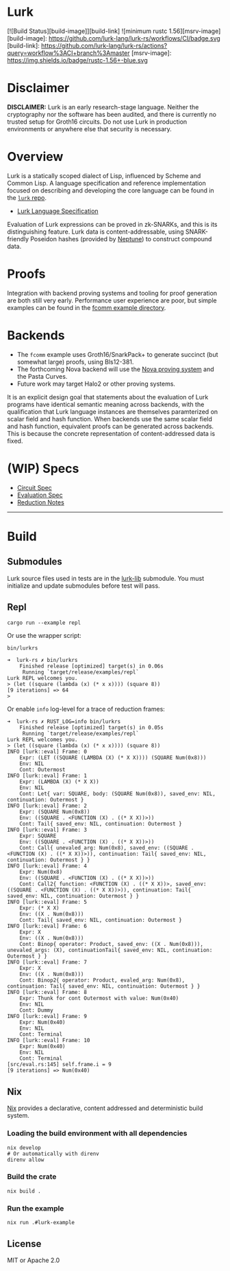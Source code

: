 # Lurk

[![Build Status][build-image]][build-link]
![minimum rustc 1.56][msrv-image]
[build-image]: https://github.com/lurk-lang/lurk-rs/workflows/CI/badge.svg
[build-link]: https://github.com/lurk-lang/lurk-rs/actions?query=workflow%3ACI+branch%3Amaster
[msrv-image]: https://img.shields.io/badge/rustc-1.56+-blue.svg

# Disclaimer

**DISCLAIMER:** Lurk is an early research-stage language. Neither the cryptography nor the software has been audited, and there is currently no trusted setup for Groth16 circuits. Do not use Lurk in production environments or anywhere else that security is necessary.

# Overview

Lurk is a statically scoped dialect of Lisp, influenced by Scheme and Common Lisp. A language specification and reference implementation focused on describing and developing the core language can be found in the [`lurk` repo](https://github.com/lurk-lang/lurk).

- [Lurk Language Specification](https://github.com/lurk-lang/lurk/blob/master/spec/v0-1.md)

Evaluation of Lurk expressions can be proved in zk-SNARKs, and this is its distinguishing feature. Lurk data is content-addressable, using SNARK-friendly Poseidon hashes (provided by [Neptune](https://github.com/filecoin-project/neptune)) to construct compound data.

# Proofs

Integration with backend proving systems and tooling for proof generation are both still very early. Performance user experience are poor, but simple examples can be found in the [fcomm example directory](fcomm/README.md).

# Backends
- The `fcomm` example uses Groth16/SnarkPack+ to generate succinct (but somewhat large) proofs, using Bls12-381.
- The forthcoming Nova backend will use the [Nova proving system](https://github.com/microsoft/Nova) and the Pasta Curves.
- Future work may target Halo2 or other proving systems.

It is an explicit design goal that statements about the evaluation of Lurk programs have identical semantic meaning across backends, with the qualification that Lurk language instances are themselves paramterized on scalar field and hash function. When backends use the same scalar field and hash function, equivalent proofs can be generated across backends. This is because the concrete representation of content-addressed data is fixed.

# (WIP) Specs
- [Circuit Spec](spec/main.pdf)
- [Evaluation Spec](spec/eval.md)
- [Reduction Notes](spec/reduction-notes.md)

---
# Build

## Submodules

Lurk source files used in tests are in the [lurk-lib](https://github.com/lurk-lang/lurk-lib) submodule. You must
initialize and update submodules before test will pass.

## Repl

```
cargo run --example repl
```

Or use the wrapper script:

```
bin/lurkrs
```

```
➜  lurk-rs ✗ bin/lurkrs
    Finished release [optimized] target(s) in 0.06s
     Running `target/release/examples/repl`
Lurk REPL welcomes you.
> (let ((square (lambda (x) (* x x)))) (square 8))
[9 iterations] => 64
>
```

Or enable `info` log-level for a trace of reduction frames:
```
➜  lurk-rs ✗ RUST_LOG=info bin/lurkrs
    Finished release [optimized] target(s) in 0.05s
     Running `target/release/examples/repl`
Lurk REPL welcomes you.
> (let ((square (lambda (x) (* x x)))) (square 8))
INFO [lurk::eval] Frame: 0
	Expr: (LET ((SQUARE (LAMBDA (X) (* X X)))) (SQUARE Num(0x8)))
	Env: NIL
	Cont: Outermost
INFO [lurk::eval] Frame: 1
	Expr: (LAMBDA (X) (* X X))
	Env: NIL
	Cont: Let{ var: SQUARE, body: (SQUARE Num(0x8)), saved_env: NIL, continuation: Outermost }
INFO [lurk::eval] Frame: 2
	Expr: (SQUARE Num(0x8))
	Env: ((SQUARE . <FUNCTION (X) . ((* X X))>))
	Cont: Tail{ saved_env: NIL, continuation: Outermost }
INFO [lurk::eval] Frame: 3
	Expr: SQUARE
	Env: ((SQUARE . <FUNCTION (X) . ((* X X))>))
	Cont: Call{ unevaled_arg: Num(0x8), saved_env: ((SQUARE . <FUNCTION (X) . ((* X X))>)), continuation: Tail{ saved_env: NIL, continuation: Outermost } }
INFO [lurk::eval] Frame: 4
	Expr: Num(0x8)
	Env: ((SQUARE . <FUNCTION (X) . ((* X X))>))
	Cont: Call2{ function: <FUNCTION (X) . ((* X X))>, saved_env: ((SQUARE . <FUNCTION (X) . ((* X X))>)), continuation: Tail{ saved_env: NIL, continuation: Outermost } }
INFO [lurk::eval] Frame: 5
	Expr: (* X X)
	Env: ((X . Num(0x8)))
	Cont: Tail{ saved_env: NIL, continuation: Outermost }
INFO [lurk::eval] Frame: 6
	Expr: X
	Env: ((X . Num(0x8)))
	Cont: Binop{ operator: Product, saved_env: ((X . Num(0x8))), unevaled_args: (X), continuationTail{ saved_env: NIL, continuation: Outermost } }
INFO [lurk::eval] Frame: 7
	Expr: X
	Env: ((X . Num(0x8)))
	Cont: Binop2{ operator: Product, evaled_arg: Num(0x8), continuation: Tail{ saved_env: NIL, continuation: Outermost } }
INFO [lurk::eval] Frame: 8
	Expr: Thunk for cont Outermost with value: Num(0x40)
	Env: NIL
	Cont: Dummy
INFO [lurk::eval] Frame: 9
	Expr: Num(0x40)
	Env: NIL
	Cont: Terminal
INFO [lurk::eval] Frame: 10
	Expr: Num(0x40)
	Env: NIL
	Cont: Terminal
[src/eval.rs:145] self.frame.i = 9
[9 iterations] => Num(0x40)
```

## Nix

[Nix](https://nixos.org) provides a declarative, content addressed and deterministic build system.

### Loading the build environment with all dependencies

```
nix develop
# Or automatically with direnv
direnv allow
```

### Build the crate
```
nix build .
```

### Run the example 

```
nix run .#lurk-example
```


## License

MIT or Apache 2.0
